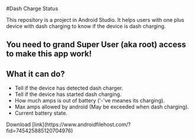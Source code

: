 #Dash Charge Status
<p> This repository is a project in Android Studio. It helps users with one plus device with dash charging to know if the device is dash charging.
<br>
<h2>You need to grand Super User (aka root) access to make this app work!</h2>
<h2>What it can do?</h2>
<ul>
<li>Tell if the device has detected dash charger.</li>
<li>Tell if the device has started dash charging.</li>
<li>How much amps is out of battery ('-'ve meanes its charging).</li>
<li>Max amps allowed by android (May be exceeded when dash charging).</li>
<li>Current battery state.</li>
</ul>
Download [link](https://www.androidfilehost.com/?fid=745425885120704976)
